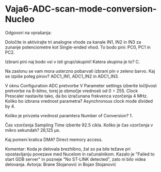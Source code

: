 # Vaja6-ADC-scan-mode-conversion-Nucleo
Odgovori na vprašanja:

Določite in aktivirajte tri analogne vhode za kanale IN1, IN2 in IN3 za zunanje potenciometre kot Single-ended vhod. To bodo pini: 
PC0, PC1 in PC2.

Izbrani pini naj bodo vsi v isti grupi/skupini! Katera skupina je to? 
C.

Na zaslonu se vam mora usterzno pobarvati izbrani pin v zeleno barvo. Kaj se izpiše poleg pinov? 
ADC1_IN1, ADC1_IN2 in ADC1_IN3.

V oknu Configuration ADC pretvorbe V Parameter settings izberite ločljivost pretvorbe na 8-bitno, torej je območje vrednosti od 0 ÷ 255. Clock Prescaler nastavite tako, da bo
izračunana frekvenca vzorčenja 4 MHz. Koliko bo izbrana vrednost parametra? 
Asynchronous clock mode divided by 4.

Koliko je privzeta vrednost paramtera Number of Conversion? 
1.

Čas vzorčenja Sampling Time izberite 92.5 cikla. Koliko je čas vzorčenja v mikro sekundah? 
26,125 μs.

Kaj pomeni kratica DMA? 
Direct memory access.

Komentar:
Koda je delovala brezhibno, žal so pa bile težave pri vpostavljanju povezave med Nucelom in računalnikom. Kazalo je "Failed to start GDB server" in pozneje "No ST-LINK detected", zato ni bilo videa delovanja.
Avtorja: Brane Stojanović in Bojan Stojanović
